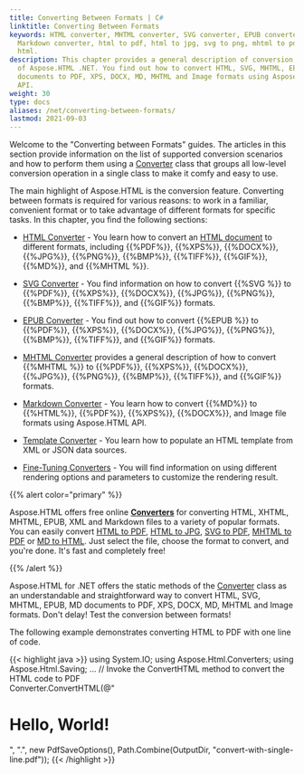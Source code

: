 ```yaml
---
title: Converting Between Formats | C#
linktitle: Converting Between Formats
keywords: HTML converter, MHTML converter, SVG converter, EPUB converter,
  Markdown converter, html to pdf, html to jpg, svg to png, mhtml to pdf, md to
  html.
description: This chapter provides a general description of conversion features
  of Aspose.HTML .NET. You find out how to convert HTML, SVG, MHTML, EPUB, MD
  documents to PDF, XPS, DOCX, MD, MHTML and Image formats using Aspose.HTML
  API.
weight: 30
type: docs
aliases: /net/converting-between-formats/
lastmod: 2021-09-03
---
```


Welcome to the "Converting between Formats" guides. The articles in this section provide information on the list of supported conversion scenarios and how to perform them using a [Converter](https://apireference.aspose.com/html/net/aspose.html.converters/converter) class that groups all low-level conversion operation in a single class to make it comfy and easy to use.

The main highlight of Aspose.HTML is the conversion feature. Converting between formats is required for various reasons: to work in a familiar, convenient format or to take advantage of different formats for specific tasks. In this chapter, you find the following sections: 

 - [HTML Converter](/html/net/converting-between-formats/html-converter/) - You learn how to convert an [HTML document](https://apireference.aspose.com/html/net/aspose.html/htmldocument) to different formats, including {{%PDF%}}, {{%XPS%}}, {{%DOCX%}}, {{%JPG%}}, {{%PNG%}}, {{%BMP%}}, {{%TIFF%}}, {{%GIF%}}, {{%MD%}}, and {{%MHTML %}}.

 - [SVG Converter](/html/net/converting-between-formats/svg-converter/)  - You find information on how to convert {{%SVG %}} to {{%PDF%}}, {{%XPS%}}, {{%DOCX%}}, {{%JPG%}}, {{%PNG%}}, {{%BMP%}}, {{%TIFF%}}, and {{%GIF%}} formats.

 - [EPUB Converter](/html/net/converting-between-formats/epub-converter/)  - You find out how to convert {{%EPUB %}} to {{%PDF%}}, {{%XPS%}}, {{%DOCX%}}, {{%JPG%}}, {{%PNG%}}, {{%BMP%}}, {{%TIFF%}}, and {{%GIF%}} formats.

 - [MHTML Converter](/html/net/converting-between-formats/mhtml-converter/) provides a general description of how to convert {{%MHTML %}} to {{%PDF%}}, {{%XPS%}}, {{%DOCX%}}, {{%JPG%}}, {{%PNG%}}, {{%BMP%}}, {{%TIFF%}}, and {{%GIF%}} formats.

 - [Markdown Converter](/html/net/converting-between-formats/markdown-converter/) - You learn how to convert {{%MD%}} to {{%HTML%}}, {{%PDF%}}, {{%XPS%}}, {{%DOCX%}}, and Image file formats using Aspose.HTML API.

 - [Template Converter](/html/net/converting-between-formats/html-template/) - You learn how to populate an HTML template from XML or JSON data sources.

 - [Fine-Tuning Converters](/html/net/converting-between-formats/fine-tuning-converters/) - You will find information on using different rendering options and parameters to customize the rendering result.

{{% alert color="primary" %}} 

Aspose.HTML offers free online [**Converters**](https://products.aspose.app/html/en/conversion) for converting HTML, XHTML, MHTML, EPUB, XML and Markdown files to a variety of popular formats.  You can easily convert  [HTML to PDF](https://products.aspose.app/html/en/conversion/html-to-pdf), [HTML to JPG](https://products.aspose.app/html/en/conversion/html-to-jpg), [SVG to PDF](https://products.aspose.app/svg/en/conversion/svg-to-pdf), [MHTML to PDF](https://products.aspose.app/html/en/conversion/mhtml-to-pdf) or [MD to HTML](https://products.aspose.app/html/en/conversion/md-to-html). Just select the file, choose the format to convert, and you're done. It's fast and completely free!

{{% /alert %}} 



Aspose.HTML for .NET offers the static methods of the [Converter](https://apireference.aspose.com/net/html/aspose.html.converters/converter) class  as an understandable and straightforward way to convert HTML, SVG, MHTML, EPUB, MD documents to PDF, XPS, DOCX, MD, MHTML and Image formats. Don't delay! Test the conversion between formats!

The following example demonstrates converting HTML to PDF with one line of code.

{{< highlight java >}}
using System.IO;
using Aspose.Html.Converters;
using Aspose.Html.Saving;
...
     // Invoke the ConvertHTML method to convert the HTML code to PDF           
     Converter.ConvertHTML(@"<h1>Hello, World!</h1>", ".", new PdfSaveOptions(), Path.Combine(OutputDir, "convert-with-single-line.pdf"));
{{< /highlight >}}



